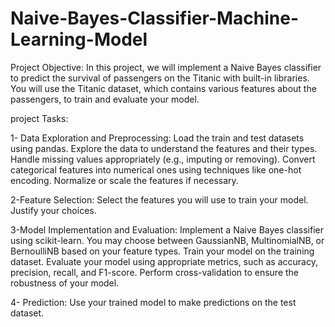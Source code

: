 # Naive-Bayes-Classifier-Machine-Learning-Model

Project Objective:
In this project, we will implement a Naive Bayes classifier to predict the survival of passengers on the Titanic with built-in libraries. You will use
the Titanic dataset, which contains various features about the passengers, to train and evaluate your model.

project Tasks:

1- Data Exploration and Preprocessing:
Load the train and test datasets using pandas.
Explore the data to understand the features and their types.
Handle missing values appropriately (e.g., imputing or
removing).
Convert categorical features into numerical ones using
techniques like one-hot encoding.
Normalize or scale the features if necessary. 

2-Feature Selection:
Select the features you will use to train your model.
Justify your choices.

3-Model Implementation and Evaluation:
Implement a Naive Bayes classifier using scikit-learn. You
may choose between GaussianNB, MultinomialNB, or BernoulliNB based on your
feature types.
Train your model on the training dataset.
Evaluate your model using appropriate metrics, such as
accuracy, precision, recall, and F1-score.
Perform cross-validation to ensure the robustness of your
model.

4- Prediction:
Use your trained model to make predictions on the test
dataset.
